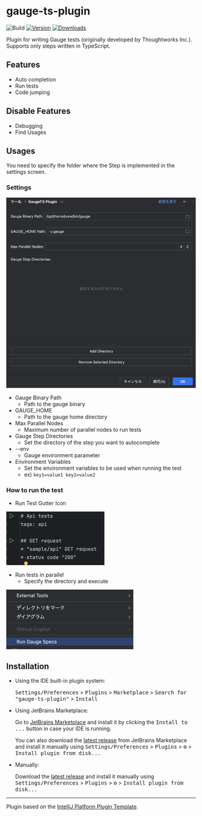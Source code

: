 # gauge-ts-plugin

![Build](https://github.com/Glider2355/gauge-ts-plugin/workflows/Build/badge.svg)
[![Version](https://img.shields.io/jetbrains/plugin/v/24971-gaugets.svg)](https://plugins.jetbrains.com/plugin/24971-gaugets)
[![Downloads](https://img.shields.io/jetbrains/plugin/d/24971-gaugets.svg)](https://plugins.jetbrains.com/plugin/24971-gaugets)

<!-- Plugin description -->
Plugin for writing Gauge tests (originally developed by Thoughtworks Inc.). Supports only steps written in TypeScript.  

## Features
- Auto completion
- Run tests
- Code jumping

## Disable Features
- Debugging
- Find Usages

## Usages
You need to specify the folder where the Step is implemented in the settings screen.

### Settings

![Settings Screenshot](https://raw.githubusercontent.com/Glider2355/gauge-ts-plugin/main/img/img.png)

- Gauge Binary Path
  - Path to the gauge binary
- GAUGE_HOME
  - Path to the gauge home directory
- Max Parallel Nodes
  - Maximum number of parallel nodes to run tests
- Gauge Step Directories
  - Set the directory of the step you want to autocomplete
- --env
  - Gauge environment parameter
- Environment Variables
  - Set the environment variables to be used when running the test
  - ex) `key1=value1 key2=value2`

### How to run the test
- Run Test Gutter Icon

![Run Test Screenshot](https://raw.githubusercontent.com/Glider2355/gauge-ts-plugin/main/img/img2.png)

- Run tests in parallel
  - Specify the directory and execute

![Run Parallel Tests Screenshot](https://raw.githubusercontent.com/Glider2355/gauge-ts-plugin/main/img/img3.png)

<!-- Plugin description end -->

## Installation

- Using the IDE built-in plugin system:
  
  <kbd>Settings/Preferences</kbd> > <kbd>Plugins</kbd> > <kbd>Marketplace</kbd> > <kbd>Search for "gauge-ts-plugin"</kbd> >
  <kbd>Install</kbd>
  
- Using JetBrains Marketplace:

  Go to [JetBrains Marketplace](https://plugins.jetbrains.com/plugin/MARKETPLACE_ID) and install it by clicking the <kbd>Install to ...</kbd> button in case your IDE is running.

  You can also download the [latest release](https://plugins.jetbrains.com/plugin/MARKETPLACE_ID/versions) from JetBrains Marketplace and install it manually using
  <kbd>Settings/Preferences</kbd> > <kbd>Plugins</kbd> > <kbd>⚙️</kbd> > <kbd>Install plugin from disk...</kbd>

- Manually:

  Download the [latest release](https://github.com/Glider2355/gauge-ts-plugin/releases/latest) and install it manually using
  <kbd>Settings/Preferences</kbd> > <kbd>Plugins</kbd> > <kbd>⚙️</kbd> > <kbd>Install plugin from disk...</kbd>


---
Plugin based on the [IntelliJ Platform Plugin Template][template].

[template]: https://github.com/JetBrains/intellij-platform-plugin-template
[docs:plugin-description]: https://plugins.jetbrains.com/docs/intellij/plugin-user-experience.html#plugin-description-and-presentation
